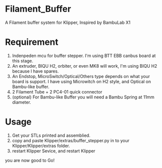 # Filament_Buffer
A Filament buffer system for Klipper, Inspired by BambuLab X1

# Requirement
1. Indenpeden mcu for buffer stepper. I'm using BTT EBB canbus board at this stage.
2. An extruder, BIQU H2, orbiter, or even MK8 will work, I'm using BIQU H2 because I have spares.
3. An Endstop, MicroSwitch/Optical/Others type depends on what your board is support. I have using Microwitch on H2 style, and Optical on Bambu-like buffer.
4. 2 Filament Tube + 2 PC4-01 quick connector
5. (optional) For Bambu-like Buffer you will need a Bambu Spring at 11mm diameter.

# Usage
1. Get your STLs printed and assemblied.
2. copy and paste Klipper/extras/buffer_stepper.py in to your Klipper/Klipper/extras folder.
3. restart Klipper Sevice, and restart Klipper

you are now good to Go!
